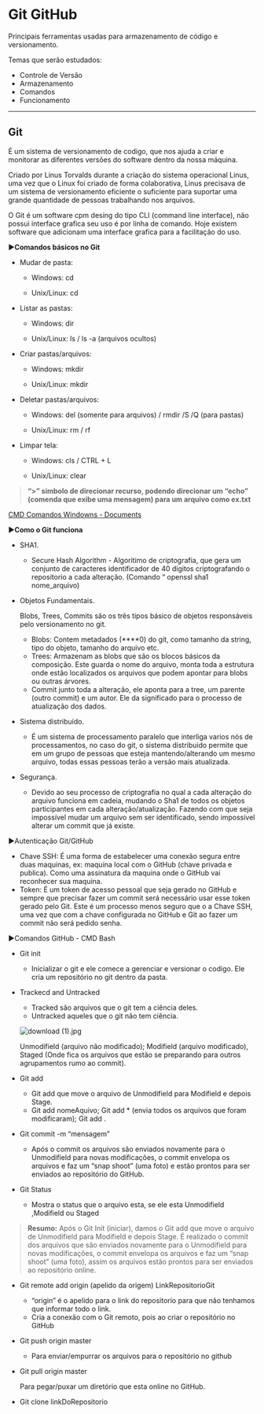 # Git GitHub

Principais ferramentas usadas para armazenamento de código e versionamento.

Temas que serão estudados: 

- Controle de Versão
- Armazenamento
- Comandos
- Funcionamento

---

## Git

É um sistema de versionamento de codigo, que nos ajuda a criar e monitorar as diferentes versões do software dentro da nossa máquina. 

Criado por Linus Torvalds durante a criação do sistema operacional Linus, uma vez que o Linux foi criado de forma colaborativa, Linus precisava de um sistema de versionamento eficiente o suficiente para suportar uma grande quantidade de pessoas trabalhando nos arquivos. 

O Git é um software cpm desing do tipo CLI (command line interface), não possui interface grafica seu uso é por linha de comando. Hoje existem software que adicionam uma interface grafica para a facilitação do uso.

▶**Comandos básicos no Git** 

- Mudar de pasta:
    
    
    - Windows: cd
    
    - Unix/Linux: cd
- Listar as pastas:
    
    
    - Windows: dir
    
    - Unix/Linux: ls / ls  -a (arquivos ocultos)
- Criar pastas/arquivos:
    
    
    - Windows: mkdir
    
    - Unix/Linux: mkdir
- Deletar pastas/arquivos:
    
    
    - Windows: del (somente para arquivos) / rmdir /S /Q (para pastas)
    
    - Unix/Linux: rm / rf
- Limpar tela:
    
    
    - Windows: cls / CTRL + L
    
    - Unix/Linux: clear

> **“>” simbolo de direcionar recurso, podendo direcionar um “echo” (comenda que exibe uma mensagem) para um arquivo como ex.txt**
> 

[CMD Comandos Windowns - Documents](https://docs.microsoft.com/pt-br/windows-server/administration/windows-commands/windows-commands)

▶**Como o Git funciona**

- SHA1.
    - Secure Hash Algorithm - Algoritimo de criptografia, que gera um conjunto de caracteres identificador de 40 dígitos criptografando o repositorio a cada alteração. (Comando “ openssl sha1 nome_arquivo)
- Objetos Fundamentais.
    
    Blobs, Trees, Commits são os três tipos básico de objetos responsáveis pelo versionamento no git.
    
    - Blobs: Contem metadados (**\**0) do git, como tamanho da string, tipo do objeto, tamanho do arquivo etc.
    - Trees: Armazenam as blobs que são os blocos básicos da composição. Este guarda o nome do arquivo, monta toda a estrutura onde estão localizados os arquivos que podem apontar para blobs ou outras árvores.
    - Commit junto toda a alteração, ele aponta para a tree, um parente (outro commit) e um autor. Ele da significado para o processo de atualização dos dados.
- Sistema distribuído.
    - É um sistema de processamento paralelo que interliga varios nós de processamentos, no caso do git, o sistema distribuido permite que em um grupo de pessoas que esteja mantendo/alterando um mesmo arquivo, todas essas pessoas terão a versão mais atualizada.
- Segurança.
    - Devido ao seu processo de criptografia no qual a cada alteração do arquivo funciona em cadeia, mudando o Sha1 de todos os objetos participantes em cada alteração/atualização. Fazendo com que seja impossível mudar um arquivo sem ser identificado, sendo impossível alterar um commit que já existe.

 

▶Autenticação Git/GitHub

- Chave SSH: É uma forma de estabelecer uma conexão segura entre duas maquinas, ex: maquina local com o GitHub (chave privada e publica). Como uma assinatura da maquina onde o GitHub vai reconhecer sua maquina.
- Token: É um token de acesso pessoal que seja gerado no GitHub e sempre que precisar fazer um commit será necessário usar esse token gerado pelo Git. Este é um processo menos seguro que o a Chave SSH, uma vez que com a chave configurada no GitHub e Git ao fazer um commit não será pedido senha.

▶Comandos GitHub - CMD Bash

- Git init
    - Inicializar o git e ele comece a gerenciar e versionar o codigo. Ele cria um repositório no git dentro da pasta.
- Trackecd and Untracked
    - Tracked são arquivos que o git tem a ciência deles.
    - Untracked aqueles que o git não tem ciência.
    
    ![download (1).jpg](https://s3.us-west-2.amazonaws.com/secure.notion-static.com/017da7e6-6205-4510-b352-cea82e5105dd/download_%281%29.jpg?X-Amz-Algorithm=AWS4-HMAC-SHA256&X-Amz-Content-Sha256=UNSIGNED-PAYLOAD&X-Amz-Credential=AKIAT73L2G45EIPT3X45%2F20220908%2Fus-west-2%2Fs3%2Faws4_request&X-Amz-Date=20220908T003736Z&X-Amz-Expires=86400&X-Amz-Signature=bf21eaf292977b78bd6369fa5b1652d13473a7c935b1ec2adbc96f1949afc5a0&X-Amz-SignedHeaders=host&response-content-disposition=filename%20%3D%22download%2520%281%29.jpg%22&x-id=GetObject)
    
    Unmodifield (arquivo não modificado); Modifield (arquivo modificado), Staged (Onde fica os arquivos que estão se preparando para outros agrupamentos rumo ao commit).
    
- Git add
    - Git add que move o arquivo de Unmodifield para Modifield e depois Stage.
    - Git add nomeAquivo; Git add * (envia todos os arquivos que foram modificaram); Git add .
- Git commit -m “mensagem”
    - Após o commit os arquivos são enviados novamente para o Unmodifield para novas modificações, o commit envelopa os arquivos e faz um “snap shoot” (uma foto) e estão prontos para ser enviados ao repositório do GitHub.
    
- Git Status
    - Mostra o status que o arquivo esta, se ele esta Unmodifield ,Modifield ou Staged

> **Resumo:** Após o Git Init (iniciar), damos o Git add que move o arquivo de Unmodifield para Modifield e depois Stage. É realizado o commit dos arquivos que são enviados novamente para o Unmodifield para novas modificações, o commit envelopa os arquivos e faz um “snap shoot” (uma foto), assim os arquivos estão prontos para ser enviados ao repositório online.
> 

 

- Git remote add origin (apelido da origem) LinkRepositorioGit
    - “origin” é o apelido para o link do repositorio para que não tenhamos que informar todo o link.
    - Cria a conexão com o Git remoto, pois ao criar o repositório no  GitHub
- Git push origin master
    - Para enviar/empurrar os arquivos para o repositório no github
- Git pull origin master
    
    Para pegar/puxar um diretório que esta online no GitHub.
    
- Git clone linkDoRepositorio
